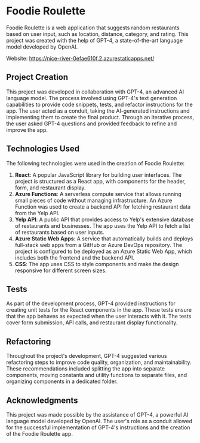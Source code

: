 # Foodie Roulette

Foodie Roulette is a web application that suggests random restaurants based on user input, such as location, distance, category, and rating. This project was created with the help of GPT-4, a state-of-the-art language model developed by OpenAI.

Website: https://nice-river-0efae610f.2.azurestaticapps.net/

## Project Creation

This project was developed in collaboration with GPT-4, an advanced AI language model. The process involved using GPT-4's text generation capabilities to provide code snippets, tests, and refactor instructions for the app. The user acted as a conduit, taking the AI-generated instructions and implementing them to create the final product. Through an iterative process, the user asked GPT-4 questions and provided feedback to refine and improve the app.

## Technologies Used

The following technologies were used in the creation of Foodie Roulette:

1. **React**: A popular JavaScript library for building user interfaces. The project is structured as a React app, with components for the header, form, and restaurant display.
2. **Azure Functions**: A serverless compute service that allows running small pieces of code without managing infrastructure. An Azure Function was used to create a backend API for fetching restaurant data from the Yelp API.
3. **Yelp API**: A public API that provides access to Yelp's extensive database of restaurants and businesses. The app uses the Yelp API to fetch a list of restaurants based on user inputs.
4. **Azure Static Web Apps**: A service that automatically builds and deploys full-stack web apps from a GitHub or Azure DevOps repository. The project is configured to be deployed as an Azure Static Web App, which includes both the frontend and the backend API.
5. **CSS**: The app uses CSS to style components and make the design responsive for different screen sizes.

## Tests

As part of the development process, GPT-4 provided instructions for creating unit tests for the React components in the app. These tests ensure that the app behaves as expected when the user interacts with it. The tests cover form submission, API calls, and restaurant display functionality.

## Refactoring

Throughout the project's development, GPT-4 suggested various refactoring steps to improve code quality, organization, and maintainability. These recommendations included splitting the app into separate components, moving constants and utility functions to separate files, and organizing components in a dedicated folder.

## Acknowledgments

This project was made possible by the assistance of GPT-4, a powerful AI language model developed by OpenAI. The user's role as a conduit allowed for the successful implementation of GPT-4's instructions and the creation of the Foodie Roulette app.
